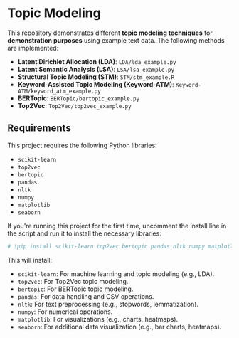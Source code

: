 
# Topic Modeling

This repository demonstrates different **topic modeling techniques** for **demonstration purposes** using example text data. The following methods are implemented:

- **Latent Dirichlet Allocation (LDA)**: `LDA/lda_example.py`
- **Latent Semantic Analysis (LSA)**: `LSA/lsa_example.py`
- **Structural Topic Modeling (STM)**: `STM/stm_example.R`
- **Keyword-Assisted Topic Modeling (Keyword-ATM)**: `Keyword-ATM/keyword_atm_example.py`
- **BERTopic**: `BERTopic/bertopic_example.py`
- **Top2Vec**: `Top2Vec/top2vec_example.py`

## Requirements

This project requires the following Python libraries:

- `scikit-learn`
- `top2vec`
- `bertopic`
- `pandas`
- `nltk`
- `numpy`
- `matplotlib`
- `seaborn`

If you're running this project for the first time, uncomment the install line in the script and run it to install the necessary libraries:

```bash
# !pip install scikit-learn top2vec bertopic pandas nltk numpy matplotlib seaborn
```

This will install:

- `scikit-learn`: For machine learning and topic modeling (e.g., LDA).
- `top2vec`: For Top2Vec topic modeling.
- `bertopic`: For BERTopic topic modeling.
- `pandas`: For data handling and CSV operations.
- `nltk`: For text preprocessing (e.g., stopwords, lemmatization).
- `numpy`: For numerical operations.
- `matplotlib`: For visualizations (e.g., charts, heatmaps).
- `seaborn`: For additional data visualization (e.g., bar charts, heatmaps).
